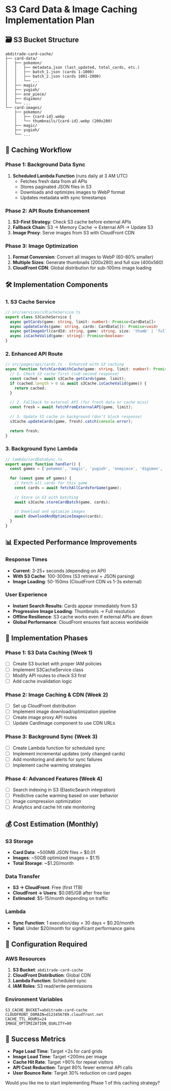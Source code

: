 # S3 Card Data & Image Caching Implementation Plan

## 🗃️ S3 Bucket Structure
```
abditrade-card-cache/
├── card-data/
│   ├── pokemon/
│   │   ├── metadata.json (last_updated, total_cards, etc.)
│   │   ├── batch_1.json (cards 1-1000)
│   │   ├── batch_2.json (cards 1001-2000)
│   │   └── ...
│   ├── magic/
│   ├── yugioh/
│   ├── one_piece/
│   ├── digimon/
│   └── ...
└── card-images/
    ├── pokemon/
    │   ├── {card-id}.webp
    │   └── thumbnails/{card-id}.webp (200x280)
    ├── magic/
    ├── yugioh/
    └── ...
```

## 🔄 Caching Workflow

### Phase 1: Background Data Sync
1. **Scheduled Lambda Function** (runs daily at 3 AM UTC)
   - Fetches fresh data from all APIs
   - Stores paginated JSON files in S3
   - Downloads and optimizes images to WebP format
   - Updates metadata with sync timestamps

### Phase 2: API Route Enhancement
1. **S3-First Strategy**: Check S3 cache before external APIs
2. **Fallback Chain**: S3 → Memory Cache → External API → Update S3
3. **Image Proxy**: Serve images from S3 with CloudFront CDN

### Phase 3: Image Optimization
1. **Format Conversion**: Convert all images to WebP (60-80% smaller)
2. **Multiple Sizes**: Generate thumbnails (200x280) and full size (400x560)
3. **CloudFront CDN**: Global distribution for sub-100ms image loading

## 🛠️ Implementation Components

### 1. S3 Cache Service
```typescript
// src/services/s3CacheService.ts
export class S3CacheService {
  async getCards(game: string, limit: number): Promise<CardData[]>
  async updateCards(game: string, cards: CardData[]): Promise<void>
  async getImageUrl(cardId: string, game: string, size: 'thumb' | 'full'): string
  async isCacheValid(game: string): Promise<boolean>
}
```

### 2. Enhanced API Route
```typescript
// src/pages/api/cards.ts - Enhanced with S3 caching
async function fetchCardsWithCache(game: string, limit: number): Promise<CardData[]> {
  // 1. Check S3 cache first (sub-second response)
  const cached = await s3Cache.getCards(game, limit);
  if (cached.length > 0 && await s3Cache.isCacheValid(game)) {
    return cached;
  }
  
  // 2. Fallback to external API (for fresh data or cache miss)
  const fresh = await fetchFromExternalAPI(game, limit);
  
  // 3. Update S3 cache in background (don't block response)
  s3Cache.updateCards(game, fresh).catch(console.error);
  
  return fresh;
}
```

### 3. Background Sync Lambda
```typescript
// lambda/cardDataSync.ts
export async function handler() {
  const games = ['pokemon', 'magic', 'yugioh', 'onepiece', 'digimon', ...];
  
  for (const game of games) {
    // Fetch all cards for this game
    const cards = await fetchAllCardsForGame(game);
    
    // Store in S3 with batching
    await s3Cache.storeCardBatch(game, cards);
    
    // Download and optimize images
    await downloadAndOptimizeImages(cards);
  }
}
```

## 📊 Expected Performance Improvements

### Response Times
- **Current**: 3-25+ seconds (depending on API)
- **With S3 Cache**: 100-300ms (S3 retrieval + JSON parsing)
- **Image Loading**: 50-150ms (CloudFront CDN vs 1-3s external)

### User Experience
- **Instant Search Results**: Cards appear immediately from S3
- **Progressive Image Loading**: Thumbnails → Full resolution
- **Offline Resilience**: S3 cache works even if external APIs are down
- **Global Performance**: CloudFront ensures fast access worldwide

## 🚀 Implementation Phases

### Phase 1: S3 Data Caching (Week 1)
- [ ] Create S3 bucket with proper IAM policies
- [ ] Implement S3CacheService class
- [ ] Modify API routes to check S3 first
- [ ] Add cache invalidation logic

### Phase 2: Image Caching & CDN (Week 2)
- [ ] Set up CloudFront distribution
- [ ] Implement image download/optimization pipeline
- [ ] Create image proxy API routes
- [ ] Update CardImage component to use CDN URLs

### Phase 3: Background Sync (Week 3)
- [ ] Create Lambda function for scheduled sync
- [ ] Implement incremental updates (only changed cards)
- [ ] Add monitoring and alerts for sync failures
- [ ] Implement cache warming strategies

### Phase 4: Advanced Features (Week 4)
- [ ] Search indexing in S3 (ElasticSearch integration)
- [ ] Predictive cache warming based on user behavior
- [ ] Image compression optimization
- [ ] Analytics and cache hit rate monitoring

## 💰 Cost Estimation (Monthly)

### S3 Storage
- **Card Data**: ~500MB JSON files = $0.01
- **Images**: ~50GB optimized images = $1.15
- **Total Storage**: ~$1.20/month

### Data Transfer
- **S3 → CloudFront**: Free (first 1TB)
- **CloudFront → Users**: $0.085/GB after free tier
- **Estimated**: $5-15/month depending on traffic

### Lambda
- **Sync Function**: 1 execution/day × 30 days = $0.20/month
- **Total**: Under $20/month for significant performance gains

## 🔧 Configuration Required

### AWS Resources
1. **S3 Bucket**: `abditrade-card-cache`
2. **CloudFront Distribution**: Global CDN
3. **Lambda Function**: Scheduled sync
4. **IAM Roles**: S3 read/write permissions

### Environment Variables
```env
S3_CACHE_BUCKET=abditrade-card-cache
CLOUDFRONT_DOMAIN=d123456789.cloudfront.net
CACHE_TTL_HOURS=24
IMAGE_OPTIMIZATION_QUALITY=80
```

## 🎯 Success Metrics
- **Page Load Time**: Target <2s for card grids
- **Image Load Time**: Target <200ms per image
- **Cache Hit Rate**: Target >90% for repeat visitors
- **API Cost Reduction**: Target 80% fewer external API calls
- **User Bounce Rate**: Target 30% reduction on card pages

Would you like me to start implementing Phase 1 of this caching strategy?